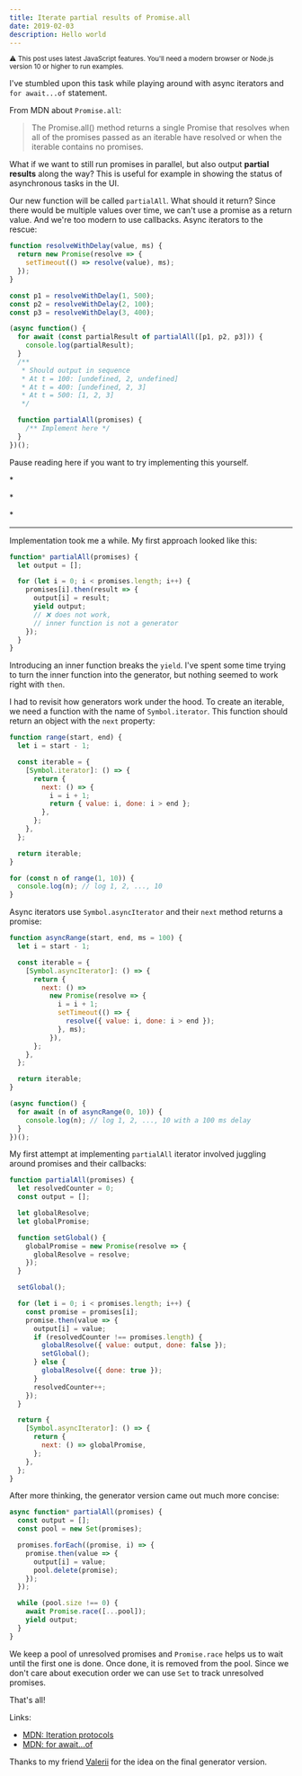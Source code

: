 ```yaml
---
title: Iterate partial results of Promise.all
date: 2019-02-03
description: Hello world
---
```


<p><small>
⚠️ This post uses latest JavaScript features. You'll need a modern browser or Node.js version 10 or higher to run examples.
</small></p>

I've stumbled upon this task while playing around with async iterators and `for await...of` statement.

From MDN about `Promise.all`:

> The Promise.all() method returns a single Promise that resolves when all of the promises passed as an iterable have resolved or when the iterable contains no promises.

What if we want to still run promises in parallel, but also output **partial results** along the way? This is useful for example in showing the status of asynchronous tasks in the UI.

Our new function will be called `partialAll`. What should it return? Since there would be multiple values over time, we can't use a promise as a return value. And we're too modern to use callbacks. Async iterators to the rescue:

```js
function resolveWithDelay(value, ms) {
  return new Promise(resolve => {
    setTimeout(() => resolve(value), ms);
  });
}

const p1 = resolveWithDelay(1, 500);
const p2 = resolveWithDelay(2, 100);
const p3 = resolveWithDelay(3, 400);

(async function() {
  for await (const partialResult of partialAll([p1, p2, p3])) {
    console.log(partialResult);
  }
  /**
   * Should output in sequence
   * At t = 100: [undefined, 2, undefined]
   * At t = 400: [undefined, 2, 3]
   * At t = 500: [1, 2, 3]
   */

  function partialAll(promises) {
    /** Implement here */
  }
})();
```

Pause reading here if you want to try implementing this yourself.

\*

\*

\*

---

Implementation took me a while. My first approach looked like this:

```js
function* partialAll(promises) {
  let output = [];

  for (let i = 0; i < promises.length; i++) {
    promises[i].then(result => {
      output[i] = result;
      yield output;
      // ❌ does not work,
      // inner function is not a generator
    });
  }
}
```

Introducing an inner function breaks the `yield`. I've spent some time trying to turn the inner function into the generator, but nothing seemed to work right with `then`.

I had to revisit how generators work under the hood. To create an iterable, we need a function with the name of `Symbol.iterator`. This function should return an object with the `next` property:

```js
function range(start, end) {
  let i = start - 1;

  const iterable = {
    [Symbol.iterator]: () => {
      return {
        next: () => {
          i = i + 1;
          return { value: i, done: i > end };
        },
      };
    },
  };

  return iterable;
}

for (const n of range(1, 10)) {
  console.log(n); // log 1, 2, ..., 10
}
```

Async iterators use `Symbol.asyncIterator` and their `next` method returns a promise:

```js
function asyncRange(start, end, ms = 100) {
  let i = start - 1;

  const iterable = {
    [Symbol.asyncIterator]: () => {
      return {
        next: () =>
          new Promise(resolve => {
            i = i + 1;
            setTimeout(() => {
              resolve({ value: i, done: i > end });
            }, ms);
          }),
      };
    },
  };

  return iterable;
}

(async function() {
  for await (n of asyncRange(0, 10)) {
    console.log(n); // log 1, 2, ..., 10 with a 100 ms delay
  }
})();
```

My first attempt at implementing `partialAll` iterator involved juggling around promises and their callbacks:

```js
function partialAll(promises) {
  let resolvedCounter = 0;
  const output = [];

  let globalResolve;
  let globalPromise;

  function setGlobal() {
    globalPromise = new Promise(resolve => {
      globalResolve = resolve;
    });
  }

  setGlobal();

  for (let i = 0; i < promises.length; i++) {
    const promise = promises[i];
    promise.then(value => {
      output[i] = value;
      if (resolvedCounter !== promises.length) {
        globalResolve({ value: output, done: false });
        setGlobal();
      } else {
        globalResolve({ done: true });
      }
      resolvedCounter++;
    });
  }

  return {
    [Symbol.asyncIterator]: () => {
      return {
        next: () => globalPromise,
      };
    },
  };
}
```

After more thinking, the generator version came out much more concise:

```js
async function* partialAll(promises) {
  const output = [];
  const pool = new Set(promises);

  promises.forEach((promise, i) => {
    promise.then(value => {
      output[i] = value;
      pool.delete(promise);
    });
  });

  while (pool.size !== 0) {
    await Promise.race([...pool]);
    yield output;
  }
}
```

We keep a pool of unresolved promises and `Promise.race` helps us to wait until the first one is done. Once done, it is removed from the pool. Since we don't care about execution order we can use `Set` to track unresolved promises.

That's all!

Links:

- [MDN: Iteration protocols
  ](https://developer.mozilla.org/en-US/docs/Web/JavaScript/Reference/Iteration_protocols)
- [MDN: for await...of
  ](https://developer.mozilla.org/en-US/docs/Web/JavaScript/Reference/Statements/for-await...of)

Thanks to my friend [Valerii](https://valeriivasin.com/) for the idea on the final generator version.
